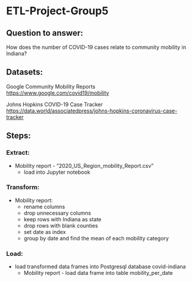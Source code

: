 # ETL-Project-Group5

## Question to answer:
How does the number of COVID-19 cases relate to community mobility in Indiana?

## Datasets:
Google Community Mobility Reports https://www.google.com/covid19/mobility

Johns Hopkins COVID-19 Case Tracker https://data.world/associatedpress/johns-hopkins-coronavirus-case-tracker

## Steps:

### Extract:
* Mobility report - “2020_US_Region_mobility_Report.csv”
    * load into Jupyter notebook

### Transform:
* Mobility report:
    * rename columns
    * drop unnecessary columns
    * keep rows with Indiana as state
    * drop rows with blank counties
    * set date as index
    * group by date and find the mean of each mobility category

### Load:   
* load transformed data frames into Postgresql database covid-indiana
    * Mobility report - load data frame into table mobility_per_date